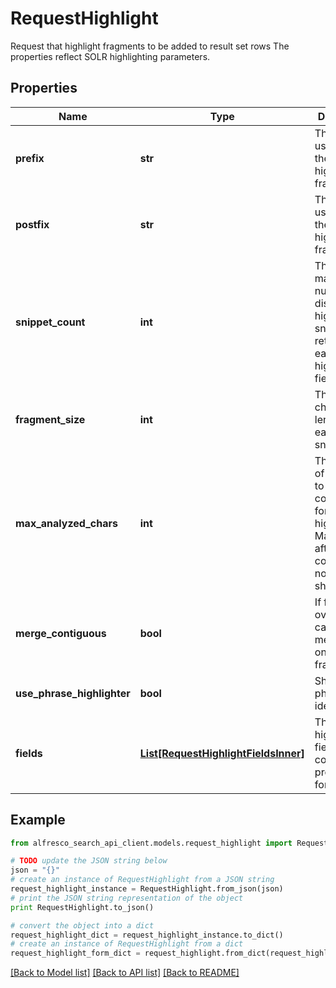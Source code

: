 # RequestHighlight

Request that highlight fragments to be added to result set rows The properties reflect SOLR highlighting parameters. 

## Properties
Name | Type | Description | Notes
------------ | ------------- | ------------- | -------------
**prefix** | **str** | The string used to mark the start of a highlight in a fragment. | [optional] 
**postfix** | **str** | The string used to mark the end of a highlight in a fragment. | [optional] 
**snippet_count** | **int** | The maximum number of distinct highlight snippets to return for each highlight field. | [optional] 
**fragment_size** | **int** | The character length of each snippet. | [optional] 
**max_analyzed_chars** | **int** | The number of characters to be considered for highlighting. Matches after this count will not be shown. | [optional] 
**merge_contiguous** | **bool** | If fragments over lap they can be  merged into one larger fragment | [optional] 
**use_phrase_highlighter** | **bool** | Should phrases be identified. | [optional] 
**fields** | [**List[RequestHighlightFieldsInner]**](RequestHighlightFieldsInner.md) | The fields to highlight and field specific configuration properties for each field | [optional] 

## Example

```python
from alfresco_search_api_client.models.request_highlight import RequestHighlight

# TODO update the JSON string below
json = "{}"
# create an instance of RequestHighlight from a JSON string
request_highlight_instance = RequestHighlight.from_json(json)
# print the JSON string representation of the object
print RequestHighlight.to_json()

# convert the object into a dict
request_highlight_dict = request_highlight_instance.to_dict()
# create an instance of RequestHighlight from a dict
request_highlight_form_dict = request_highlight.from_dict(request_highlight_dict)
```
[[Back to Model list]](../README.md#documentation-for-models) [[Back to API list]](../README.md#documentation-for-api-endpoints) [[Back to README]](../README.md)


